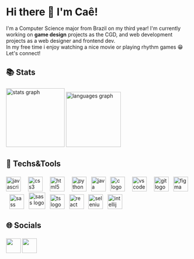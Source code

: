 # Hi there 👋 I'm Caê! 
I'm a Computer Science major from Brazil on my third year! I'm currently working on <b>game design</b> projects as the CGD, and web development projects as a web designer and frontend dev.
<br>In my free time i enjoy watching a nice movie or playing rhythm games 😁 Let's connect!

## 📚 Stats 

###

<div align="left">
  <img src="https://github-readme-stats.vercel.app/api?username=caezord&hide_title=false&hide_rank=false&show_icons=true&include_all_commits=true&count_private=true&disable_animations=false&theme=dark&locale=en&hide_border=true&order=1" height="160" alt="stats graph"  />
  <img src="https://github-readme-stats.vercel.app/api/top-langs?username=caezord&locale=en&hide_title=false&layout=compact&card_width=320&langs_count=5&theme=dark&hide_border=true&order=2" height="150" alt="languages graph"  />
</div>

###

## 🔧 Techs&Tools 

###

<div align="left">
  <img src="https://cdn.jsdelivr.net/gh/devicons/devicon/icons/javascript/javascript-original.svg" height="40" alt="javascript logo"  />
  <img width="12" />
  <img src="https://cdn.jsdelivr.net/gh/devicons/devicon/icons/css3/css3-original.svg" height="40" alt="css3 logo"  />
  <img width="12" />
  <img src="https://cdn.jsdelivr.net/gh/devicons/devicon/icons/html5/html5-original.svg" height="40" alt="html5 logo"  />
  <img width="12" />
  <img src="https://cdn.jsdelivr.net/gh/devicons/devicon/icons/python/python-original.svg" height="40" alt="python logo"  />
  <img width="5" />
  <img src="https://cdn.jsdelivr.net/gh/devicons/devicon/icons/java/java-original.svg" height="40" alt="java logo"  />
  <img width="5" />
  <img src="https://cdn.jsdelivr.net/gh/devicons/devicon/icons/c/c-original.svg" height="40" alt="c logo"  />
  <img width="12" />
  <img src="https://cdn.jsdelivr.net/gh/devicons/devicon@latest/icons/vscode/vscode-original.svg" height="40" alt="vscode logo"/>
  <img width="12" />
  <img src="https://cdn.jsdelivr.net/gh/devicons/devicon@latest/icons/git/git-original.svg" height="40" alt="git logo"/>
  <img width="5" />
  <img src="https://cdn.jsdelivr.net/gh/devicons/devicon@latest/icons/figma/figma-original.svg" height="40" alt="figma logo"/>
  <img width="5" />
  <img src="https://cdn.jsdelivr.net/gh/devicons/devicon@latest/icons/sass/sass-original.svg" height="40" alt="sass logo"/>
  <img width="5" />
  <img src="https://imgs.search.brave.com/2BsP_LfRO2pQ1iZG-bNdn2ddc8Edf01v0_BuPP03vWo/rs:fit:860:0:0:0/g:ce/aHR0cHM6Ly9pY29u/cy1mb3ItZnJlZS5j/b20vaWZmL3BuZy8y/NTYvdnNjb2RlK2lj/b25zK3R5cGUrcm9i/b3RmcmFtZXdvcmst/MTMyNDQ1MTQ3NDgx/ODM5OTE0My5wbmc" height="45" alt="sass logo"/>
  <img width="5" />
  <img src="https://cdn.jsdelivr.net/gh/devicons/devicon@latest/icons/typescript/typescript-original.svg" height="40" alt="ts logo"/>
  <img width="5" />
  <img src="https://cdn.jsdelivr.net/gh/devicons/devicon@latest/icons/react/react-original.svg" height="40" alt="react logo"/>
  <img width="5" />
  <img src="https://cdn.jsdelivr.net/gh/devicons/devicon@latest/icons/selenium/selenium-original.svg" height="40" alt="selenium logo"/>
  <img width="5" />
  <img src="https://cdn.jsdelivr.net/gh/devicons/devicon@latest/icons/intellij/intellij-original.svg" height="40" alt="intellij logo"/>

          
  
</div>

###

## 🌐 Socials

###


<div> 
  <a href="https://www.linkedin.com/in/maria-clara-marques-0329b0252/ target="_blank"><img src="https://cdn.jsdelivr.net/gh/devicons/devicon@latest/icons/linkedin/linkedin-original.svg" height="40"></a> 
  <a href="https://x.com/11001010111O" target="_blank"><img src="https://cdn.jsdelivr.net/gh/devicons/devicon@latest/icons/twitter/twitter-original.svg" height="40"></a>
  
</div>
